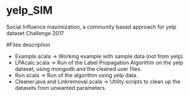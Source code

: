 # yelp_SIM
Social Influence maximization, a community based approach for yelp dataset Challenge 2017

#Files description

 * Example.scala -> Working example with sample data (not from yelp).
 * LPAcalc.scala -> Run of the Label Propagation Algorithm on the yelp dataset, using mongodb and the cleaned user files.
 * Run.scala -> Run of the algorithm using yelp data.
 * Cleaner.java and Linkremoval.scala -> Utility scripts to clean up the datasets from unwanted parameters.
